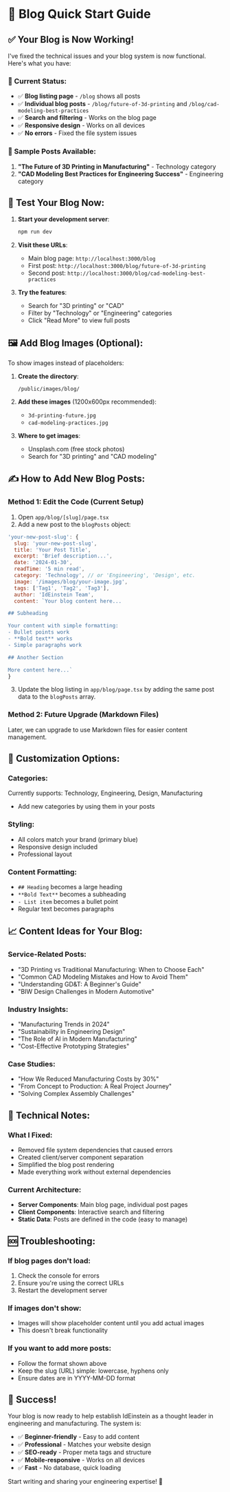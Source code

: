 # 🚀 Blog Quick Start Guide

## ✅ Your Blog is Now Working!

I've fixed the technical issues and your blog system is now functional. Here's what you have:

### 🎯 Current Status:
- ✅ **Blog listing page** - `/blog` shows all posts
- ✅ **Individual blog posts** - `/blog/future-of-3d-printing` and `/blog/cad-modeling-best-practices`
- ✅ **Search and filtering** - Works on the blog page
- ✅ **Responsive design** - Works on all devices
- ✅ **No errors** - Fixed the file system issues

### 📝 Sample Posts Available:
1. **"The Future of 3D Printing in Manufacturing"** - Technology category
2. **"CAD Modeling Best Practices for Engineering Success"** - Engineering category

## 🧪 Test Your Blog Now:

1. **Start your development server**:
   ```bash
   npm run dev
   ```

2. **Visit these URLs**:
   - Main blog page: `http://localhost:3000/blog`
   - First post: `http://localhost:3000/blog/future-of-3d-printing`
   - Second post: `http://localhost:3000/blog/cad-modeling-best-practices`

3. **Try the features**:
   - Search for "3D printing" or "CAD"
   - Filter by "Technology" or "Engineering" categories
   - Click "Read More" to view full posts

## 🖼️ Add Blog Images (Optional):

To show images instead of placeholders:

1. **Create the directory**:
   ```
   /public/images/blog/
   ```

2. **Add these images** (1200x600px recommended):
   - `3d-printing-future.jpg`
   - `cad-modeling-practices.jpg`

3. **Where to get images**:
   - Unsplash.com (free stock photos)
   - Search for "3D printing" and "CAD modeling"

## ✍️ How to Add New Blog Posts:

### Method 1: Edit the Code (Current Setup)
1. Open `app/blog/[slug]/page.tsx`
2. Add a new post to the `blogPosts` object:

```javascript
'your-new-post-slug': {
  slug: 'your-new-post-slug',
  title: 'Your Post Title',
  excerpt: 'Brief description...',
  date: '2024-01-30',
  readTime: '5 min read',
  category: 'Technology', // or 'Engineering', 'Design', etc.
  image: '/images/blog/your-image.jpg',
  tags: ['Tag1', 'Tag2', 'Tag3'],
  author: 'IdEinstein Team',
  content: `Your blog content here...

## Subheading

Your content with simple formatting:
- Bullet points work
- **Bold text** works
- Simple paragraphs work

## Another Section

More content here...`
}
```

3. Update the blog listing in `app/blog/page.tsx` by adding the same post data to the `blogPosts` array.

### Method 2: Future Upgrade (Markdown Files)
Later, we can upgrade to use Markdown files for easier content management.

## 🎨 Customization Options:

### Categories:
Currently supports: Technology, Engineering, Design, Manufacturing
- Add new categories by using them in your posts

### Styling:
- All colors match your brand (primary blue)
- Responsive design included
- Professional layout

### Content Formatting:
- `## Heading` becomes a large heading
- `**Bold Text**` becomes a subheading
- `- List item` becomes a bullet point
- Regular text becomes paragraphs

## 📈 Content Ideas for Your Blog:

### Service-Related Posts:
- "3D Printing vs Traditional Manufacturing: When to Choose Each"
- "Common CAD Modeling Mistakes and How to Avoid Them"
- "Understanding GD&T: A Beginner's Guide"
- "BIW Design Challenges in Modern Automotive"

### Industry Insights:
- "Manufacturing Trends in 2024"
- "Sustainability in Engineering Design"
- "The Role of AI in Modern Manufacturing"
- "Cost-Effective Prototyping Strategies"

### Case Studies:
- "How We Reduced Manufacturing Costs by 30%"
- "From Concept to Production: A Real Project Journey"
- "Solving Complex Assembly Challenges"

## 🔧 Technical Notes:

### What I Fixed:
- Removed file system dependencies that caused errors
- Created client/server component separation
- Simplified the blog post rendering
- Made everything work without external dependencies

### Current Architecture:
- **Server Components**: Main blog page, individual post pages
- **Client Components**: Interactive search and filtering
- **Static Data**: Posts are defined in the code (easy to manage)

## 🆘 Troubleshooting:

### If blog pages don't load:
1. Check the console for errors
2. Ensure you're using the correct URLs
3. Restart the development server

### If images don't show:
- Images will show placeholder content until you add actual images
- This doesn't break functionality

### If you want to add more posts:
- Follow the format shown above
- Keep the slug (URL) simple: lowercase, hyphens only
- Ensure dates are in YYYY-MM-DD format

## 🎉 Success!

Your blog is now ready to help establish IdEinstein as a thought leader in engineering and manufacturing. The system is:

- ✅ **Beginner-friendly** - Easy to add content
- ✅ **Professional** - Matches your website design
- ✅ **SEO-ready** - Proper meta tags and structure
- ✅ **Mobile-responsive** - Works on all devices
- ✅ **Fast** - No database, quick loading

Start writing and sharing your engineering expertise! 🚀